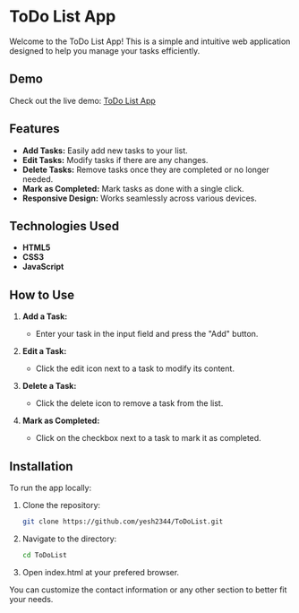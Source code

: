 # ToDo List App

Welcome to the ToDo List App! This is a simple and intuitive web application designed to help you manage your tasks efficiently.

## Demo

Check out the live demo: [ToDo List App](https://yesh2344.github.io/ToDoList/)

## Features

- **Add Tasks:** Easily add new tasks to your list.
- **Edit Tasks:** Modify tasks if there are any changes.
- **Delete Tasks:** Remove tasks once they are completed or no longer needed.
- **Mark as Completed:** Mark tasks as done with a single click.
- **Responsive Design:** Works seamlessly across various devices.

## Technologies Used

- **HTML5**
- **CSS3**
- **JavaScript**

## How to Use

1. **Add a Task:**
   - Enter your task in the input field and press the "Add" button.
  
2. **Edit a Task:**
   - Click the edit icon next to a task to modify its content.

3. **Delete a Task:**
   - Click the delete icon to remove a task from the list.

4. **Mark as Completed:**
   - Click on the checkbox next to a task to mark it as completed.

## Installation

To run the app locally:

1. Clone the repository:
   ```bash
   git clone https://github.com/yesh2344/ToDoList.git
   ```
2. Navigate to the directory:
   ```bash
   cd ToDoList
   ```
3. Open index.html at your prefered browser.

You can customize the contact information or any other section to better fit your needs.
